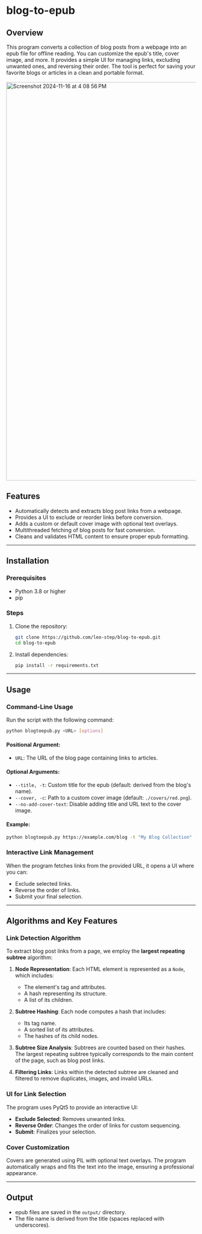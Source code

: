 # blog-to-epub

## Overview

This program converts a collection of blog posts from a webpage into an epub file for offline reading. You can customize the epub's title, cover image, and more. It provides a simple UI for managing links, excluding unwanted ones, and reversing their order. The tool is perfect for saving your favorite blogs or articles in a clean and portable format.
<br />
<br />
<img width="1060" alt="Screenshot 2024-11-16 at 4 08 56 PM" src="https://github.com/user-attachments/assets/fff01733-b33c-442a-8212-ec39765518f3">

## Features

- Automatically detects and extracts blog post links from a webpage.
- Provides a UI to exclude or reorder links before conversion.
- Adds a custom or default cover image with optional text overlays.
- Multithreaded fetching of blog posts for fast conversion.
- Cleans and validates HTML content to ensure proper epub formatting.

---

## Installation

### Prerequisites
- Python 3.8 or higher
- pip

### Steps
1. Clone the repository:
   ```bash
   git clone https://github.com/leo-step/blog-to-epub.git
   cd blog-to-epub
   ```

2. Install dependencies:
   ```bash
   pip install -r requirements.txt
   ```

---

## Usage

### Command-Line Usage

Run the script with the following command:
```bash
python blogtoepub.py <URL> [options]
```

#### Positional Argument:
- `URL`: The URL of the blog page containing links to articles.

#### Optional Arguments:
- `--title, -t`: Custom title for the epub (default: derived from the blog's name).
- `--cover, -c`: Path to a custom cover image (default: `./covers/red.png`).
- `--no-add-cover-text`: Disable adding title and URL text to the cover image.

#### Example:
```bash
python blogtoepub.py https://example.com/blog -t "My Blog Collection" --cover ./covers/custom.png
```

### Interactive Link Management
When the program fetches links from the provided URL, it opens a UI where you can:
- Exclude selected links.
- Reverse the order of links.
- Submit your final selection.

---

## Algorithms and Key Features

### Link Detection Algorithm
To extract blog post links from a page, we employ the **largest repeating subtree** algorithm:

1. **Node Representation**:
   Each HTML element is represented as a `Node`, which includes:
   - The element's tag and attributes.
   - A hash representing its structure.
   - A list of its children.

2. **Subtree Hashing**:
   Each node computes a hash that includes:
   - Its tag name.
   - A sorted list of its attributes.
   - The hashes of its child nodes.

3. **Subtree Size Analysis**:
   Subtrees are counted based on their hashes. The largest repeating subtree typically corresponds to the main content of the page, such as blog post links.

4. **Filtering Links**:
   Links within the detected subtree are cleaned and filtered to remove duplicates, images, and invalid URLs.

### UI for Link Selection
The program uses PyQt5 to provide an interactive UI:
- **Exclude Selected**: Removes unwanted links.
- **Reverse Order**: Changes the order of links for custom sequencing.
- **Submit**: Finalizes your selection.

### Cover Customization
Covers are generated using PIL with optional text overlays. The program automatically wraps and fits the text into the image, ensuring a professional appearance.

---

## Output
- epub files are saved in the `output/` directory.
- The file name is derived from the title (spaces replaced with underscores).
